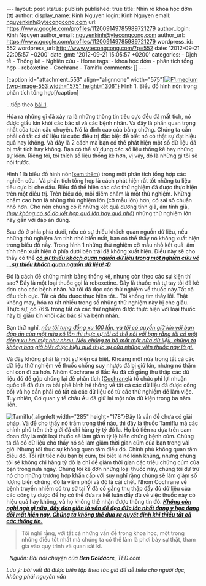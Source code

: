 --- layout: post status: publish published: true title: Nhìn rõ khoa học
dởm (tt) author: display\_name: Kinh Nguyen login: Kinh Nguyen email:
nguyenkinh@ytecongcong.com url:
https://www.google.com/profiles/112009149785989721279 author\_login:
Kinh Nguyen author\_email: nguyenkinh@ytecongcong.com author\_url:
https://www.google.com/profiles/112009149785989721279 wordpress\_id: 552
wordpress\_url: http://www.ytecongcong.com/?p=552 date: '2012-09-21
22:05:57 +0200' date\_gmt: '2012-09-21 15:05:57 +0200' categories: -
Dịch tễ - Thống kê - Nghiên cứu - Home tags: - khoa học dởm - phân tích
tổng hợp - reboxetine - Cochrane - Tamiflu comments: \[\] ---

\[caption id="attachment\_553" align="alignnone"
width="575"\][![](http://www.ytecongcong.com/wp-content/uploads/2012/11/F1.medium.gif "F1.medium"){.wp-image-553
width="575"
height="306"}](http://www.ytecongcong.com/2012/11/nhin-ro-khoa-hoc-dom-tt/f1-medium/)
Hình 1. Biểu đồ hình nón trong phân tích tổng hợp\[/caption\]

...tiếp theo [bài
1](http://www.ytecongcong.com/2012/11/nhin-ro-cac-khoa-hoc-dom/?relatedposts_exclude=910 "Bài 1").

Hóa ra những gì đã xảy ra là những thông tin tiêu cực đều đã mất tích,
nó được giấu kín khỏi các bác sĩ và các bệnh nhân. Và đây là phần quan
trọng nhất của toàn câu chuyện. Nó là đỉnh cao của bằng chứng. Chúng ta
cần phải có tất cả dữ liệu từ cuộc điều trị đặc biệt để biết nó có thật
sự đạt hiệu quả hay không. Và đây là 2 cách mà bạn có thể phát hiện một
số dữ liệu đã bị mất tích hay không. Bạn có thể sử dụng các số liệu
thống kê hay những sự kiện. Riêng tôi, tôi thích số liệu thống kê hơn,
vị vậy, đó là những gì tôi sẽ nói trước.

Hình 1 là biểu đồ hình nón([xem
thêm](http://www.google.com/url?sa=t&rct=j&q=&esrc=s&source=web&cd=6&cad=rja&ved=0CD0QFjAF&url=http%3A%2F%2F130.226.106.152%2Fopenlearning%2Fhtml%2Fmod15-3.htm&ei=8uqsUMrKMIOt0QWc5YCoCw&usg=AFQjCNHBLq4zL_I5zt7amCH003b9a7xudg))
trong một phân tích tổng hợp các nghiên cứu . Và phân tích tổng hợp là
cách phát hiện rất tốt những tư liệu tiêu cực bị che dấu. Biểu đồ thể
hiện các các thử nghiệm đã được thực hiện trên một điều trị. Trên biểu
đồ, mỗi điểm chấm là một thử nghiệm. Những chấm cao hơn là những thử
nghiệm lớn (cỡ mẫu lớn) hơn, có sai số chuẩn nhỏ hơn. Cho nên chúng có
ít những kết quả dương tính giả, âm tính giả, *<span
style="text-decoration: underline;">(hay không có số đo kết hợp quá lớn
hay quá nhỏ</span>*) những thử nghiệm lớn này gần với đáp án đúng.

Sau đó ở phía phía dưới, nếu có sự thiếu khách quan nguồn dữ liệu, nếu
những thử nghiệm âm tính nhỏ biến mất, bạn có thể thấy nó không xuất
hiện trong biểu đồ này. Trong hình 1 những thử nghiệm cỡ mẫu nhỏ kết
quả  âm tính nên xuất hiện ở phía dưới bên trái đã không xuất hiện. Điều
này sẽ cho thấy có thể *<span style="text-decoration: underline;">**có
sự thiếu khách quan nguồn dữ liệu trong một nghiên cứu về ...sự thiếu
khách quan nguồn dữ liệu! :D**</span>*

Đó là cách để chứng minh bằng thống kê, nhưng còn theo các sự kiện thì
sao? Đây là một loại thuốc gọi là reboxetine. Đây là thuốc mà tự tay tôi
đã kê đơn cho các bệnh nhân. Và tôi đã đọc các thử nghiệm về thuốc
này.Tất cả đều tích cực. Tất cả đều được thực hiện tốt.. Tôi không tìm
thấy lỗi. Thật không may, hóa ra rất nhiều trong số những thử nghiệm này
bị che giấu. Thực sự, có 76% trong tất cả các thử nghiệm được thực hiện
với loại thuốc này bị giấu kín khỏi các bác sĩ và bệnh nhân.

Bạn thử nghĩ, *<span style="text-decoration: underline;">nếu tôi tung
đồng xu 100 lần, và tôi có quyền giữ kín với bạn đáp án của một nửa số
lần thì thực sự tôi có thể nói với bạn rằng tôi có một đồng xu hai mặt
như nhau. Nếu chúng ta bỏ mất một nửa dữ liệu, chúng ta không bao giờ
biết được hiệu quả thực sự của những viên thuốc này là gì.</span>*

Và đây không phải là một sự kiện cá biệt. Khoảng một nửa trong tất cả
các dữ liệu thử nghiệm về thuốc chống suy nhược đã bị giữ kín, nhưng nó
thậm chí còn đi xa hơn. Nhóm Cochrane ở Bắc Âu đã cố gắng thu thập các
dữ liệu đó để gộp chúng lại để phân tích
([Cochrane](http://www.google.com/url?sa=t&rct=j&q=&esrc=s&source=web&cd=5&ved=0CEoQFjAE&url=http%3A%2F%2Fwww.thecochranelibrary.com%2Fdetails%2Feditorial%2F1359903%2FWe-need-access-to-all-data-from-all-clinical-trials.html&ei=E_GsUNOcD8rP0QWY4oD4BQ&usg=AFQjCNEKT07ZfTQ4IGHwoKJxJEm7XjIUrw&cad=rja)là
tổ chức phi lợi nhuận quốc tế đã đưa ra bài phê bình hệ thống về tất cả
các dữ liệu đã được công bố) và họ cần phải có tất cả các dữ liệu có từ
các thử nghiệm để làm việc. Tuy nhiên, Cơ quan y tế châu Âu đã giữ lại
một nửa dữ kiện trong ba năm liền.

![Tamiflu](http://i.telegraph.co.uk/multimedia/archive/01392/tamiflu_medicine_1392356c.jpg "Tamiflu"){.alignleft
width="285" height="178"}Đây là vấn đề chưa có giải pháp. Và để cho thấy
nó trầm trọng thế nào, thì đây là thuốc Tamiflu mà các chính phủ trên
thế giới đã chi hàng tỷ tỷ đô la. Họ bỏ tiền ra dựa trên cam đoan đây là
một loại thuốc sẽ làm giảm tỷ lệ biến chứng bệnh cúm. Chúng ta đã có dữ
liệu cho thấy nó sẽ làm giảm thời gian cúm của bạn trong vài giờ. Nhưng
tôi thực sự không quan tâm điều đó. Chính phủ không quan tâm điều đó.
Tôi rất tiếc nếu bạn bị cúm, tôi biết là nó kinh khủng, nhưng chúng tôi
sẽ không chi hàng tỷ đô la chỉ để giảm thời gian các triệu chứng cúm của
bạn trong nửa ngày. Chúng tôi kê đơn những loại thuốc này, chúng tôi dự
trữ nó cho những trường hợp khẩn cấp với suy nghĩ rằng chúng sẽ làm giảm
số lượng biến chứng, đó là viêm phổi và đó là cái chết. Nhóm Cochrane về
bệnh truyền nhiễm có trụ sở tại Ý đã cố gắng thu thập đầy đủ dữ liệu của
các công ty dược để họ có thể đưa ra kết luận đầy đủ về việc thuốc này
có hiệu quả hay không, và họ không thể nhận được thông tin đó. *<span
style="text-decoration: underline;">**Không còn nghi ngờ gì nữa, đây đơn
giản là vấn đề đạo đức lớn nhất đang y học đang đối mặt hiện nay. Chúng
ta không thể đưa ra quyết định khi thiếu tất cả các thông tin.**</span>*

> Tôi nghĩ rằng, với tất cả những vấn đề trong khoa học, một trong những
> điều tốt nhất mà chúng ta có thể làm là phơi bày sự thật, tham gia vào
> quy trình và quan sát kĩ.

  *Nguồn: Bài nói chuyện của **Ben Goldacre**, TED.com*

*Lưu ý: bài viết đã được biên tập theo tác giả để dễ hiểu cho người đọc,
không phải nguyên văn*

